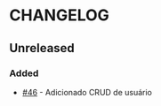 # CHANGELOG
## Unreleased


### Added
-   [#46](https://github.com/KozielGPC/championship-platform/issues/46) - Adicionado CRUD de usuário